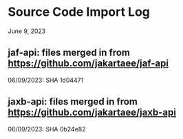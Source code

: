 # Source Code Import Log
June 9, 2023

## jaf-api: files merged in from https://github.com/jakartaee/jaf-api


06/09/2023: SHA 1d04471

## jaxb-api: files merged in from https://github.com/jakartaee/jaxb-api

06/09/2023: SHA 0b24e82


